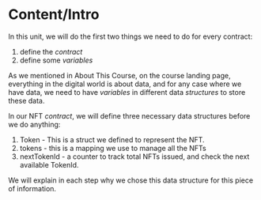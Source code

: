 # Content/Intro

In this unit, we will do the first two things we need to do for every contract:

1. define the *contract* 
2. define some *variables*

As we mentioned in About This Course, on the course landing page, everything in the digital world is about data, and for any case where we have data, we need to have *variables* in different data *structures* to store these data. 

In our NFT *contract*, we will define three necessary data structures before we do anything:

1. Token - This is a struct we defined to represent the NFT.
2. tokens - this is a mapping we use to manage all the NFTs
3. nextTokenId - a counter to track total NFTs issued, and check the next available TokenId. 

We will explain in each step why we chose this data structure for this piece of information. 